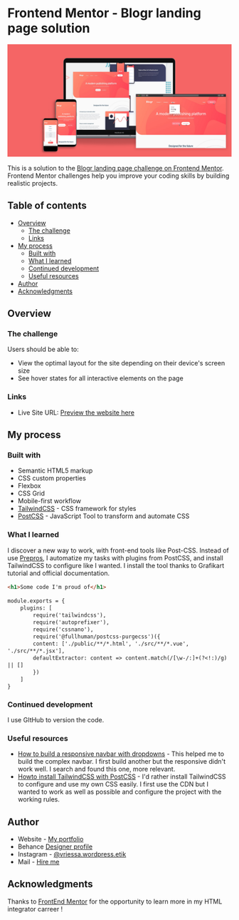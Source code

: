 # Frontend Mentor - Blogr landing page solution

<img src="/design/mockup-blogr_both.png" alt="Présentation d'un aperçu de la page d'accueil du site Blogr" />

This is a solution to the [Blogr landing page challenge on Frontend Mentor](https://www.frontendmentor.io/challenges/blogr-landing-page-EX2RLAApP). Frontend Mentor challenges help you improve your coding skills by building realistic projects. 

## Table of contents

- [Overview](#overview)
  - [The challenge](#the-challenge)
  - [Links](#links)
- [My process](#my-process)
  - [Built with](#built-with)
  - [What I learned](#what-i-learned)
  - [Continued development](#continued-development)
  - [Useful resources](#useful-resources)
- [Author](#author)
- [Acknowledgments](#acknowledgments)

## Overview

### The challenge

Users should be able to:

- View the optimal layout for the site depending on their device's screen size
- See hover states for all interactive elements on the page

### Links

- Live Site URL: [Preview the website here](https://virginiepateyron.github.io/blogr_landing-page.github.io/)

## My process

### Built with

- Semantic HTML5 markup
- CSS custom properties
- Flexbox
- CSS Grid
- Mobile-first workflow
- [TailwindCSS](https://tailwindcss.com/) - CSS framework for styles
- [PostCSS](https://postcss.org/) - JavaScript Tool to transform and automate CSS


### What I learned

I discover a new way to work, with front-end tools like Post-CSS. Instead of use [Prepros](https://prepros.io/), I automatize my tasks with plugins from PostCSS, and install TailwindCSS to configure like I wanted. I install the tool thanks to Grafikart tutorial and official documentation.

```html
<h1>Some code I'm proud of</h1>
```
```PostCSS Installation
module.exports = {
    plugins: [
        require('tailwindcss'),
        require('autoprefixer'),
        require('cssnano'),
        require('@fullhuman/postcss-purgecss')({
        content: ['./public/**/*.html', './src/**/*.vue', './src/**/*.jsx'],
        defaultExtractor: content => content.match(/[\w-/:]+(?<!:)/g) || []
        })
    ]
}
```


### Continued development

I use GItHub to version the code.

### Useful resources

- [How to build a responsive navbar with dropdowns](https://www.w3schools.com/howto/tryit.asp?filename=tryhow_js_responsive_navbar_dropdown) - This helped me to build the complex navbar. I first build another but the responsive didn't work well. I search and found this one, more relevant.
- [Howto install TailwindCSS with PostCSS](https://grafikart.fr/tutoriels/tailwindcss-framework-css-1177) - I'd rather install TailwindCSS to configure and use my own CSS easily. I first use the CDN but I wanted to work as well as possible and configure the project with the working rules.


## Author

- Website - [My portfolio](https://www.vriessa.com)
- Behance [Designer profile](https://www.behance.net/Virginievriessa)
- Instagram - [@vriessa.wordpress.etik](https://www.instagram.com/vriessa.wordpress.etik/)
- Mail - [Hire me](hello@vriessa.com)


## Acknowledgments

Thanks to [FrontEnd Mentor](https://www.frontendmentor.io/) for the opportunity to learn more in my HTML integrator carreer !
